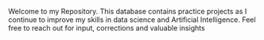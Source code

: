 Welcome to my Repository. This database contains practice projects as I continue to improve my skills in data science and Artificial Intelligence.
Feel free to reach out for input, corrections and valuable insights

